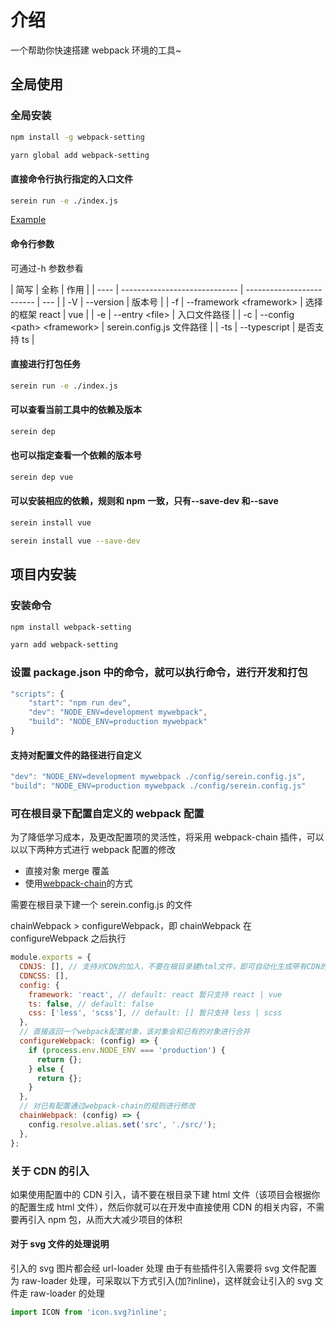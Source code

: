 # 介绍

一个帮助你快速搭建 webpack 环境的工具~

## 全局使用

### 全局安装

```bash
npm install -g webpack-setting
```

```bash
yarn global add webpack-setting
```

#### 直接命令行执行指定的入口文件

```bash
serein run -e ./index.js
```

[Example](https://github.com/Dilomen/webpack-setting/tree/master/example/command-vue-demo/index.js)

#### 命令行参数

可通过-h 参数参看

| 简写 | 全称                          | 作用                      |
| ---- | ----------------------------- | ------------------------- | --- |
| -V   | --version                     | 版本号                    |
| -f   | --framework \<framework>      | 选择的框架 react          | vue |
| -e   | --entry \<file>               | 入口文件路径              |
| -c   | --config \<path> \<framework> | serein.config.js 文件路径 |
| -ts  | --typescript                  | 是否支持 ts               |

#### 直接进行打包任务

```bash
serein run -e ./index.js
```

#### 可以查看当前工具中的依赖及版本

```bash
serein dep
```

#### 也可以指定查看一个依赖的版本号

```bash
serein dep vue
```

#### 可以安装相应的依赖，规则和 npm 一致，只有--save-dev 和--save

```bash
serein install vue
```

```bash
serein install vue --save-dev
```

## 项目内安装

### 安装命令

```bash
npm install webpack-setting
```

```bash
yarn add webpack-setting
```

### 设置 package.json 中的命令，就可以执行命令，进行开发和打包

```js
"scripts": {
    "start": "npm run dev",
    "dev": "NODE_ENV=development mywebpack",
    "build": "NODE_ENV=production mywebpack"
}
```

#### 支持对配置文件的路径进行自定义

```js
"dev": "NODE_ENV=development mywebpack ./config/serein.config.js",
"build": "NODE_ENV=production mywebpack ./config/serein.config.js"
```

### 可在根目录下配置自定义的 webpack 配置

为了降低学习成本，及更改配置项的灵活性，将采用 webpack-chain 插件，可以以以下两种方式进行 webpack 配置的修改

- 直接对象 merge 覆盖
- 使用[webpack-chain](https://github.com/Yatoo2018/webpack-chain/tree/zh-cmn-Hans?spm=a2c6h.14275010.0.0.3d7b22efZu5PJT)的方式

需要在根目录下建一个 serein.config.js 的文件

chainWebpack > configureWebpack，即 chainWebpack 在 configureWebpack 之后执行

```js
module.exports = {
  CDNJS: [], // 支持对CDN的加入，不要在根目录建html文件，即可自动化生成带有CDN的html文件
  CDNCSS: [],
  config: {
    framework: 'react', // default: react 暂只支持 react | vue
    ts: false, // default: false
    css: ['less', 'scss'], // default: [] 暂只支持 less | scss
  },
  // 直接返回一个webpack配置对象，该对象会和已有的对象进行合并
  configureWebpack: (config) => {
    if (process.env.NODE_ENV === 'production') {
      return {};
    } else {
      return {};
    }
  },
  // 对已有配置通过webpack-chain的规则进行修改
  chainWebpack: (config) => {
    config.resolve.alias.set('src', './src/');
  },
};
```

### 关于 CDN 的引入

如果使用配置中的 CDN 引入，请不要在根目录下建 html 文件（该项目会根据你的配置生成 html 文件），然后你就可以在开发中直接使用 CDN 的相关内容，不需要再引入 npm 包，从而大大减少项目的体积

#### 对于 svg 文件的处理说明

引入的 svg 图片都会经 url-loader 处理
由于有些插件引入需要将 svg 文件配置为 raw-loader 处理，可采取以下方式引入(加?inline)，这样就会让引入的 svg 文件走 raw-loader 的处理

```js
import ICON from 'icon.svg?inline';
```
